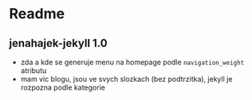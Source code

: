 # Readme
## jenahajek-jekyll 1.0

- zda a kde se generuje menu na homepage podle `navigation_weight` atributu
- mam vic blogu, jsou ve svych slozkach (bez podtrzitka), jekyll je rozpozna podle kategorie
